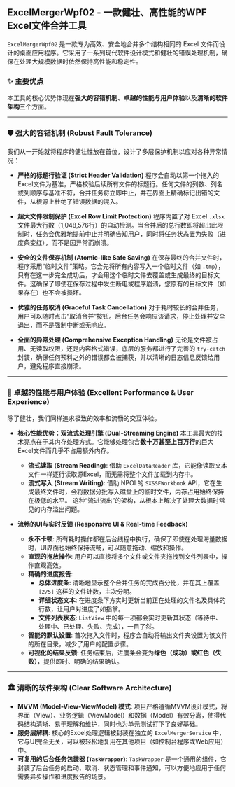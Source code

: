 ﻿## ExcelMergerWpf02 - 一款健壮、高性能的WPF Excel文件合并工具

`ExcelMergerWpf02` 是一款专为高效、安全地合并多个结构相同的 Excel 文件而设计的桌面应用程序。它采用了一系列现代软件设计模式和健壮的错误处理机制，确保在处理大规模数据时依然保持高性能和稳定性。

### ✨ 主要优点

本工具的核心优势体现在**强大的容错机制**、**卓越的性能与用户体验**以及**清晰的软件架构**三个方面。

---

### 🛡️ 强大的容错机制 (Robust Fault Tolerance)

我们从一开始就将程序的健壮性放在首位，设计了多层保护机制以应对各种异常情况：

* **严格的标题行验证 (Strict Header Validation)**
    程序会自动以第一个拖入的Excel文件为基准，严格校验后续所有文件的标题行。任何文件的列数、列名或列顺序与基准不符，合并任务将立即中止，并在界面上精确标记出错的文件，从根源上杜绝了错误数据的混入。

* **超大文件限制保护 (Excel Row Limit Protection)**
    程序内置了对 Excel `.xlsx` 文件最大行数（1,048,576行）的自动检测。当合并后的总行数即将超出此限制时，任务会优雅地提前中止并明确告知用户，同时将任务状态置为失败（进度条变红），而不是因异常而崩溃。

* **安全的文件保存机制 (Atomic-like Safe Saving)**
    在保存最终的合并文件时，程序采用“临时文件”策略。它会先将所有内容写入一个临时文件（如 `.tmp`），只有在这一步完全成功后，才会用这个临时文件去覆盖或生成最终的目标文件。这确保了即使在保存过程中发生断电或程序崩溃，您原有的目标文件（如果存在）也不会被损坏。

* **优雅的任务取消 (Graceful Task Cancellation)**
    对于耗时较长的合并任务，用户可以随时点击“取消合并”按钮。后台任务会响应该请求，停止处理并安全退出，而不是强制中断或无响应。

* **全面的异常处理 (Comprehensive Exception Handling)**
    无论是文件被占用、无读取权限，还是内容格式错误，底层的服务都进行了完善的 `try-catch` 封装，确保任何预料之外的错误都会被捕获，并以清晰的日志信息反馈给用户，避免程序直接崩溃。

---

### 🚀 卓越的性能与用户体验 (Excellent Performance & User Experience)

除了健壮，我们同样追求极致的效率和流畅的交互体验。

* **核心性能优势：双流式处理引擎 (Dual-Streaming Engine)**
    本工具最大的技术亮点在于其内存处理方式。它能够处理包含**数十万甚至上百万行**的巨大Excel文件而几乎不占用额外内存。
    * **流式读取 (Stream Reading)**: 借助 `ExcelDataReader` 库，它能像读取文本文件一样逐行读取源Excel，而无需将整个文件加载到内存中。
    * **流式写入 (Stream Writing)**: 借助 NPOI 的 `SXSSFWorkbook` API，它在生成最终文件时，会将数据分批写入磁盘上的临时文件，内存占用始终保持在极低的水平。
    这种“流进流出”的架构，从根本上解决了处理大数据时常见的内存溢出问题。

* **流畅的UI与实时反馈 (Responsive UI & Real-time Feedback)**
    * **永不卡顿**: 所有耗时操作都在后台线程中执行，确保了即使在处理海量数据时，UI界面也始终保持流畅，可以随意拖动、缩放和操作。
    * **直观的拖放操作**: 用户可以直接将多个文件或文件夹拖拽到文件列表中，操作直观高效。
    * **精确的进度报告**:
        * **总体进度条**: 清晰地显示整个合并任务的完成百分比，并在其上覆盖 `[2/5]` 这样的文件计数，主次分明。
        * **详细状态文本**: 在进度条下方实时更新当前正在处理的文件名及具体的行数，让用户对进度了如指掌。
        * **文件列表状态**: `ListView` 中的每一项都会实时更新其状态（等待中、处理中、已处理、失败、完成），一目了然。
    * **智能的默认设置**: 首次拖入文件时，程序会自动将输出文件夹设置为该文件的所在目录，减少了用户的配置步骤。
    * **可视化的结果反馈**: 任务结束后，进度条会变为**绿色（成功）**或**红色（失败）**，提供即时、明确的结果确认。

---

### 🏛️ 清晰的软件架构 (Clear Software Architecture)

* **MVVM (Model-View-ViewModel) 模式**: 项目严格遵循MVVM设计模式，将界面（View）、业务逻辑（ViewModel）和数据（Model）有效分离，使得代码结构清晰、易于理解和维护，同时也为单元测试打下了良好基础。
* **服务层解耦**: 核心的Excel处理逻辑被封装在独立的 `ExcelMergerService` 中，它与UI完全无关，可以被轻松地复用在其他项目（如控制台程序或Web应用）中。
* **可复用的后台任务包装器 (`TaskWrapper`)**: `TaskWrapper` 是一个通用的组件，它封装了后台任务的启动、取消、状态管理和事件通知，可以方便地应用于任何需要异步操作和进度报告的场景。